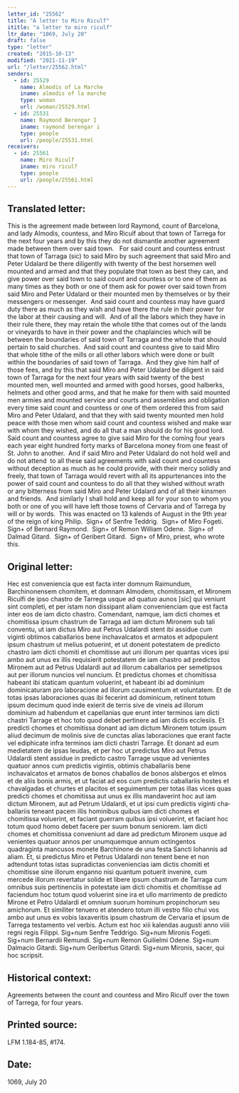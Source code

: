 ```yaml
---
letter_id: "25562"
title: "A letter to Miro Riculf"
ititle: "a letter to miro riculf"
ltr_date: "1069, July 20"
draft: false
type: "letter"
created: "2015-10-13"
modified: "2021-11-19"
url: "/letter/25562.html"
senders:
  - id: 25529
    name: Almodis of La Marche
    iname: almodis of la marche
    type: woman
    url: /woman/25529.html
  - id: 25531
    name: Raymond Berengar I
    iname: raymond berengar i
    type: people
    url: /people/25531.html
receivers:
  - id: 25561
    name: Miro Riculf
    iname: miro riculf
    type: people
    url: /people/25561.html
---
```

<h2> Translated letter:</h2><p>This is the agreement made between lord Raymond, count of Barcelona, and lady Almodis, countess, and Miro Riculf about that town of Tarrega for the next four years and by this they do not dismantle another agreement made between them over said town.&nbsp;&nbsp; For said count and countess entrust that town of Tarraga (sic) to said Miro by such agreement that said Miro and Peter Udalard be there diligently with twenty of the best horsemen well mounted and armed and that they populate that town as best they can, and give power over said town to said count and countess or to one of them as many times as they both or one of them ask for power over said town from said Miro and Peter Udalard or their mounted men by themselves or by their messengers or messenger.&nbsp; And said count and countess may have guard duty there as much as they wish and have there the rule in their power for the labor at their causing and will.&nbsp; And of all the labors which they have in their rule there, they may retain the whole tithe that comes out of the lands or vineyards to have in their power and the chaplaincies which will be between the boundaries of said town of Tarraga and the whole that should pertain to said churches.&nbsp; And said count and countess give to said Miro that whole tithe of the mills or all other labors which were done or built within the boundaries of said town of Tarraga.&nbsp; And they give him half of those fees, and by this that said Miro and Peter Udalard be diligent in said town of Tarraga for the next four years with said twenty of the best mounted men, well mounted and armed with good horses, good halberks, helmets and other good arms, and that he make for them with said mounted men armies and mounted service and courts and assemblies and obligation every time said count and countess or one of them ordered this from said Miro and Peter Udalard, and that they with said twenty mounted men hold peace with those men whom said count and countess wished and make war with whom they wished, and do all that a man should do for his good lord.&nbsp; Said count and countess agree to give said Miro for the coming four years each year eight hundred forty marks of Barcelona money from one feast of St. John to another.&nbsp; And if said Miro and Peter Udalard do not hold well and do not attend&nbsp; to all these said agreements with said count and countess without deception as much as he could provide, with their mercy solidly and freely, that town of Tarraga would revert with all its appurtenances into the power of said count and countess to do all that they wished without wrath or any bitterness from said Miro and Peter Udalard and of all their kinsmen and friends.&nbsp; And similarly I shall hold and keep all for your son to whom you both or one of you will have left those towns of Cervaria and of Tarrega by will or by words.&nbsp; This was enacted on 13 kalends of August in the 9th year of the reign of king Philip.&nbsp; Sign+ of Senfre Teddrig.&nbsp; Sign+ of Miro Fogeti.&nbsp; Sign+ of Bernard Raymond.&nbsp; Sign+ of Remon William Odene.&nbsp; Sign+ of Dalmad Gitard.&nbsp; Sign+ of Geribert Gitard.&nbsp; Sign+ of Miro, priest, who wrote this.</p><h2 class="mt-4"> Original letter:</h2><p>Hec est conveniencia que est facta inter domnum Raimundum, Barchinonensem chomitem, et domnam Almodem, chomitissam, et Mironem Riculfi de ipso chastro de Tarrega usque ad quatuo aunos [sic] qui veniunt sint completi, et per istam non dissipant aliam convenienciam que est facta inter eos de iam dicto chastro. Comendant, namque, iam dicti chomes et chomitissa ipsum chastrum de Tarraga ad iam dictum Mironem sub tali conventu, ut iam dictus Miro aut Petrus Udalardi stent ibi assidue cum viginti obtimos caballarios bene inchavalcatos et armatos et adpopulent ipsum chastrum ut melius potuerint, et ut donent potestatem de predicto chastro iam dicti chomiti et chomitisse aut uni illorum per quantas vices ipsi ambo aut unus ex illis requisierit potestatem de iam chastro ad predictos Mironem aut ad Petrus Udalardi aut ad illorum caballarios per semetipsos aut per illorum nuncios vel nuncium. Et predictus chomes et chomitissa habeant ibi staticam quantum voluerint, et habeant ibi ad dominium dominicaturam pro laboracione ad illorum causimentum et voluntatem. Et de totas ipsas laboraciones quas ibi fecerint ad dominicum, retinent totum ipsum decimum quod inde exierit de terris sive de vineis ad illorum dominium ad habendum et capellanias que erunt inter terminos iam dicti chastri Tarrage et hoc toto quod debet pertinere ad iam dictis ecclesiis. Et predicti chomes et chomitissa donant ad iam dictum Mironem totum ipsum aliud decimum de molinis sive de cunctas alias laboraciones que erant facte vel ediphicate infra terminos iam dicti chastri Tarrage. Et donant ad eum medietatem de ipsas leudas, et per hoc ut predictus Miro aut Petrus Udalardi stent assi­due in predicto castro Tarrage usque ad venientes quatuor annos cum predictis vigintis, obtimis chaballariis bene inchavalcatos et armatos de bonos chaballos de bonos alsbergos et elmos et de aliis bonis armis, et ut faciat ad eos cum predictis caballariis hostes et chavalgadas et churtes et placitos et seguimentum per totas illas vices quas predicti chomes et chomitissa aut unus ex illis mandaverint hoc aut iam dictum Mironem, aut ad Petrum Udalardi, et ut ipsi cum predictis viginti cha­ballariis teneant pacem illis hominibus quibus iam dicti chomes et chomitissa voluerint, et faciant guerram quibus ipsi voluerint, et faciant hoc totum quod homo debet facere per suum bonum seniorem. Iam dicti chomes et chomitissa conveniunt ad dare ad predictum Mironem usque ad venientes quatuor annos per unumquemque annum octingentos quadraginta mancusos monete Barchinone de una festa Sancti Iohannis ad aliam. Et, si predictus Miro et Petrus Udalardi non tenent bene et non adtendunt totas istas supradictas conveniencias iam dictis chomiti et chomitisse sine illorum enganno nisi quantum potuerit invenire, cum mercede illorum revertatur solide et libere ipsum chastrum de Tarraga cum omnibus suis pertinenciis in potestate iam dicti chomitis et chomitisse ad faciendum hoc totum quod voluerint sine ira et ullo marrimento de predicto Mirone et Petro Udalardi et omnium suorum hominum propinchorum seu amichorum. Et similiter tenuero et atendero totum illi vestro filio chui vos ambo aut unus ex vobis laxaveritis ipsum chastrum de Cervaria et ipsum de Tarrega testamento vel verbis. Actum est hoc xiii kalendas augusti anno viiii regni regis Filippi. Sig+num Senfre Teddrigo. Sig+num Mironis Fogeti. Sig+num Bernardii Remundi. Sig+num Remon Guilielmi Odene. Sig+num Dalmacio Gitardi. Sig+num Geribertus Gitardi. Sig+num Mironis, sacer, qui hoc scripsit.</p><h2 class="mt-4"> Historical context:</h2><p>Agreements between the count and countess and Miro Riculf over the town of Tarrega, for four years.</p><h2 class="mt-4"> Printed source:</h2><p>LFM 1.184-85, #174. &nbsp;</p><h2 class="mt-4"> Date:</h2>1069, July 20